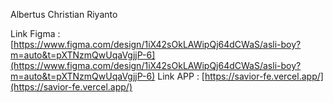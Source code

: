Albertus Christian Riyanto

Link Figma : 
[https://www.figma.com/design/1iX42sOkLAWipQj64dCWaS/asli-boy?m=auto&t=pXTNzmQwUqaVgjjP-6](https://www.figma.com/design/1iX42sOkLAWipQj64dCWaS/asli-boy?m=auto&t=pXTNzmQwUqaVgjjP-6)
Link APP :
[https://savior-fe.vercel.app/](https://savior-fe.vercel.app/)
